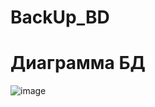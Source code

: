 # BackUp_BD
# Диаграмма БД
![image](https://user-images.githubusercontent.com/86298391/157057521-9d197dc3-3a9a-4cf5-8331-0bf4db484a47.png)
